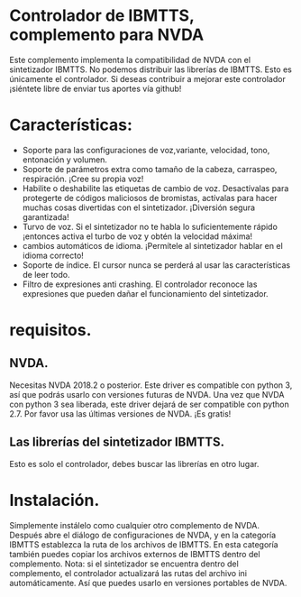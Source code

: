 # Controlador de IBMTTS, complemento para NVDA #
  Este complemento implementa la compatibilidad de NVDA con el sintetizador IBMTTS.
  No podemos distribuir las librerías de IBMTTS. Esto es únicamente el controlador.
  Si deseas contribuir a mejorar este controlador ¡siéntete libre de enviar tus aportes vía github!

# Características:
* Soporte para las configuraciones de voz,variante, velocidad, tono, entonación y volumen.
* Soporte de  parámetros  extra como  tamaño de la cabeza, carraspeo, respiración. ¡Cree su propia voz!
* Habilite o deshabilite las etiquetas de cambio de voz. Desactívalas para protegerte de códigos maliciosos de bromistas, actívalas para hacer muchas cosas divertidas con el sintetizador. ¡Diversión segura garantizada!
* Turvo de voz. Si el sintetizador no te habla lo suficientemente rápido ¡entonces activa el turbo de voz y obtén la velocidad máxima!
* cambios automáticos de idioma. ¡Permítele al sintetizador hablar en el idioma correcto!
* Soporte de índice. El cursor nunca se perderá al usar las características de leer todo.
* Filtro de expresiones anti crashing. El controlador reconoce las expresiones que pueden dañar el funcionamiento del sintetizador.

# requisitos.
## NVDA.
  Necesitas NVDA 2018.2 o posterior. Este driver es compatible con python 3, así que podrás usarlo con versiones futuras de NVDA. Una vez que NVDA con python 3 sea liberada, este driver dejará de ser compatible con python 2.7. Por favor usa las últimas versiones de NVDA.
   ¡Es gratis!

## Las librerías del sintetizador IBMTTS.
  Esto es solo el controlador, debes buscar las librerías en otro lugar.

# Instalación.
  Simplemente instálelo como cualquier otro complemento de NVDA. Después abre el diálogo de configuraciones de NVDA, y en la categoría IBMTTS establezca la ruta de los archivos de IBMTTS.
  En esta categoría también puedes copiar los archivos externos de IBMTTS dentro del complemento.
  Nota: si el sintetizador se encuentra dentro del complemento, el controlador actualizará las rutas del archivo ini automáticamente. Así que puedes usarlo en versiones portables de NVDA.